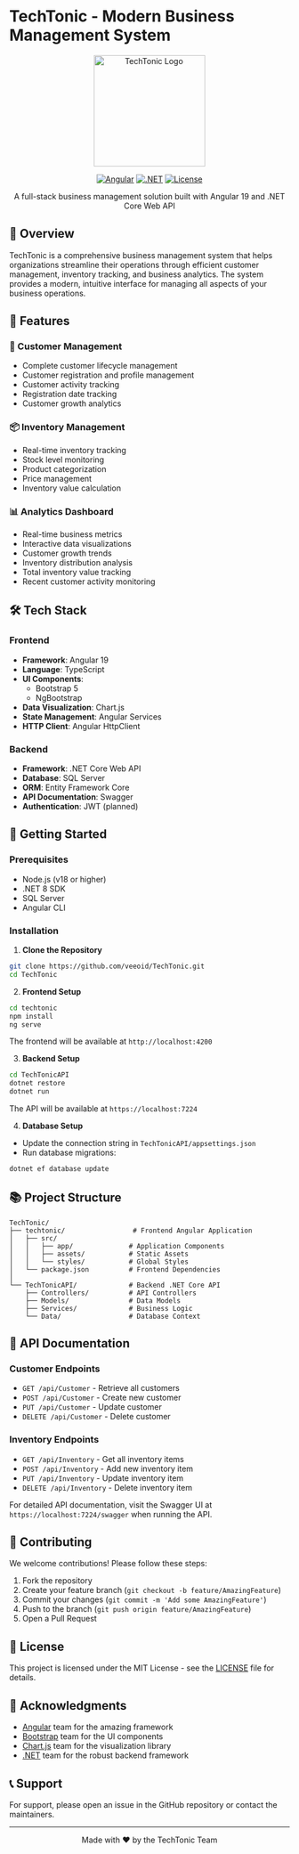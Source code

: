 # TechTonic - Modern Business Management System

<div align="center">
  <img src="techtonic/src/assets/logo.png" alt="TechTonic Logo" width="200"/>
  
  [![Angular](https://img.shields.io/badge/Angular-19.0.0-red.svg)](https://angular.io/)
  [![.NET](https://img.shields.io/badge/.NET-8.0-blue.svg)](https://dotnet.microsoft.com/)
  [![License](https://img.shields.io/badge/License-MIT-green.svg)](LICENSE)

  A full-stack business management solution built with Angular 19 and .NET Core Web API
</div>

## 🌟 Overview

TechTonic is a comprehensive business management system that helps organizations streamline their operations through efficient customer management, inventory tracking, and business analytics. The system provides a modern, intuitive interface for managing all aspects of your business operations.

## 🚀 Features

### 👥 Customer Management
- Complete customer lifecycle management
- Customer registration and profile management
- Customer activity tracking
- Registration date tracking
- Customer growth analytics

### 📦 Inventory Management
- Real-time inventory tracking
- Stock level monitoring
- Product categorization
- Price management
- Inventory value calculation

### 📊 Analytics Dashboard
- Real-time business metrics
- Interactive data visualizations
- Customer growth trends
- Inventory distribution analysis
- Total inventory value tracking
- Recent customer activity monitoring

## 🛠️ Tech Stack

### Frontend
- **Framework**: Angular 19
- **Language**: TypeScript
- **UI Components**: 
  - Bootstrap 5
  - NgBootstrap
- **Data Visualization**: Chart.js
- **State Management**: Angular Services
- **HTTP Client**: Angular HttpClient

### Backend
- **Framework**: .NET Core Web API
- **Database**: SQL Server
- **ORM**: Entity Framework Core
- **API Documentation**: Swagger
- **Authentication**: JWT (planned)

## 🚀 Getting Started

### Prerequisites
- Node.js (v18 or higher)
- .NET 8 SDK
- SQL Server
- Angular CLI

### Installation

1. **Clone the Repository**
```bash
git clone https://github.com/veeoid/TechTonic.git
cd TechTonic
```

2. **Frontend Setup**
```bash
cd techtonic
npm install
ng serve
```
The frontend will be available at `http://localhost:4200`

3. **Backend Setup**
```bash
cd TechTonicAPI
dotnet restore
dotnet run
```
The API will be available at `https://localhost:7224`

4. **Database Setup**
- Update the connection string in `TechTonicAPI/appsettings.json`
- Run database migrations:
```bash
dotnet ef database update
```

## 📚 Project Structure

```
TechTonic/
├── techtonic/                 # Frontend Angular Application
│   ├── src/
│   │   ├── app/              # Application Components
│   │   ├── assets/           # Static Assets
│   │   └── styles/           # Global Styles
│   └── package.json          # Frontend Dependencies
│
└── TechTonicAPI/             # Backend .NET Core API
    ├── Controllers/          # API Controllers
    ├── Models/               # Data Models
    ├── Services/             # Business Logic
    └── Data/                 # Database Context
```

## 🔌 API Documentation

### Customer Endpoints
- `GET /api/Customer` - Retrieve all customers
- `POST /api/Customer` - Create new customer
- `PUT /api/Customer` - Update customer
- `DELETE /api/Customer` - Delete customer

### Inventory Endpoints
- `GET /api/Inventory` - Get all inventory items
- `POST /api/Inventory` - Add new inventory item
- `PUT /api/Inventory` - Update inventory item
- `DELETE /api/Inventory` - Delete inventory item

For detailed API documentation, visit the Swagger UI at `https://localhost:7224/swagger` when running the API.

## 🤝 Contributing

We welcome contributions! Please follow these steps:

1. Fork the repository
2. Create your feature branch (`git checkout -b feature/AmazingFeature`)
3. Commit your changes (`git commit -m 'Add some AmazingFeature'`)
4. Push to the branch (`git push origin feature/AmazingFeature`)
5. Open a Pull Request

## 📄 License

This project is licensed under the MIT License - see the [LICENSE](LICENSE) file for details.

## 🙏 Acknowledgments

- [Angular](https://angular.io/) team for the amazing framework
- [Bootstrap](https://getbootstrap.com/) team for the UI components
- [Chart.js](https://www.chartjs.org/) team for the visualization library
- [.NET](https://dotnet.microsoft.com/) team for the robust backend framework

## 📞 Support

For support, please open an issue in the GitHub repository or contact the maintainers.

---

<div align="center">
  Made with ❤️ by the TechTonic Team
</div> 